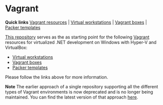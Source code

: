 # Vagrant

<!-- TODOs
migrate todos

src core / providers / ...
mount options only for smb
samples with defaults / overrides / count (yaml)
update docs
vagrant defaults into each class
vagrant version to conf
vagrant MULTIPLE deployments in single file?
vagrant environment to name stack service (component) env local
ruby modules / namespaces - sources to e.g. Vagrant from Vagrantfile, Berkshelf from Berksfile
check with vbox
hostmanager check (dhcp network - check with vbox)
back to private networks
core vagrantcomponent / vagrantbuilder
split vagrant file across core / compute / etc
vagrant option to set hostname (e.g. clusters)
vagrant memory hyperv allow from to
yaml version / document separator
rb extensions as vagrant plugin?
vagrant berkshelf eliminate
vagrant yml remove duplication
-->

**Quick links** [Vagrant resources] | [Virtual workstations] | [Vagrant boxes] | [Packer templates]  

[This repository][Vagrant resources] serves as the as starting point for the following [Vagrant] resources for virtualized .NET development on Windows with Hyper-V and VirtualBox:

* [Virtual workstations]
* [Vagrant boxes]
* [Packer templates]

Please follow the links above for more information.

[Vagrant]: https://www.vagrantup.com/

[Vagrant resources]: https://github.com/gusztavvargadr/vagrant
[Virtual workstations]: https://github.com/gusztavvargadr/workstations
[Vagrant boxes]: https://atlas.hashicorp.com/gusztavvargadr
[Packer templates]: https://github.com/gusztavvargadr/packer

**Note** The earlier approach of a single repository supporting all the different types of Vagrant environments is now deprecated and is no longer being maintained. You can find the latest version of that approach [here][Deprecated].

[Deprecated]: https://github.com/gusztavvargadr/vagrant/tree/0.1.0
